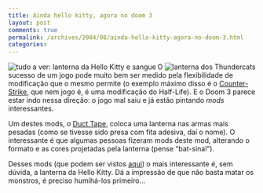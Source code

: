 ```yaml
---
title: Ainda hello kitty, agora no doom 3
layout: post
comments: true
permalink: /archives/2004/08/ainda-hello-kitty-agora-no-doom-3.html
categories:
---
```

<img src="//chester.me/img/blig/kittydoom3.jpg" border=0 alt="tudo a ver: lanterna da Hello Kitty e sangue" align=left><img src="//chester.me/img/blig/thunderdoom3.jpg" border=0 alt="lanterna dos Thundercats" align=right>O sucesso de um jogo pode muito bem ser medido pela flexibilidade de modificação que o mesmo permite (o exemplo máximo disso é o <a href=http://www.counter-strike.net/faq.html >Counter-Strike</a>, que nem jogo é, é uma modificação do Half-Life). E o Doom 3 parece estar indo nessa direção: o jogo mal saiu e já estão pintando *mods* interessantes.

Um destes mods, o <a href=http://ducttape.glenmurphy.com/ >Duct Tape</a>, coloca uma lanterna nas armas mais pesadas (como se tivesse sido presa com fita adesiva, daí o nome). O interessante é que algumas pessoas fizeram mods deste mod, alterando o formato e as cores projetadas pela lanterna (pense &#8220;bat-sinal&#8221;).

Desses mods (que podem ser vistos <a href=http://dynamic.gamespy.com/~polycount/ubb/Forum2/HTML/009361.html?00000 >aqui</a>) o mais interessante é, sem dúvida, a lanterna da Hello Kitty. Dá a impressão de que não basta matar os monstros, é preciso humihá-los primeiro&#8230;
